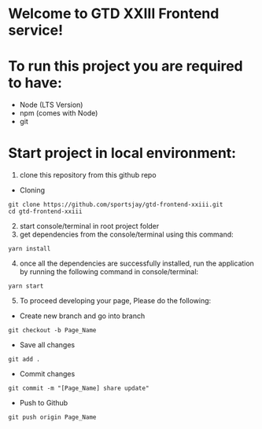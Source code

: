 # Welcome to GTD XXIII Frontend service!

# To run this project you are required to have:

- Node (LTS Version)
- npm (comes with Node)
- git

# Start project in local environment:

1. clone this repository from this github repo

- Cloning

```shell
git clone https://github.com/sportsjay/gtd-frontend-xxiii.git
cd gtd-frontend-xxiii
```

2. start console/terminal in root project folder
3. get dependencies from the console/terminal using this command:

```shell
yarn install
```

4. once all the dependencies are successfully installed, run the application by running the following command in console/terminal:

```shell
yarn start
```

5. To proceed developing your page, Please do the following:

- Create new branch and go into branch

```shell
git checkout -b Page_Name
```

- Save all changes

```shell
git add .
```

- Commit changes

```shell
git commit -m "[Page_Name] share update"
```

- Push to Github

```shell
git push origin Page_Name
```
